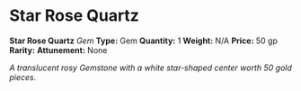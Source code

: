 # Star Rose Quartz

**Star Rose Quartz**
_Gem_
**Type:** Gem
**Quantity:** 1
**Weight:** N/A
**Price:** 50 gp
**Rarity:** 
**Attunement:** None

*A translucent rosy Gemstone with a white star-shaped center worth 50 gold pieces.*